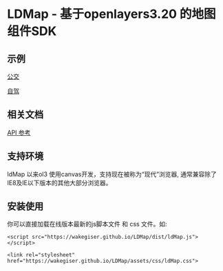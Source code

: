 # LDMap - 基于openlayers3.20 的地图组件SDK


## 示例

  [公交]()

  [自驾]()


## 相关文档
  [API 参考]()
  
## 支持环境
 ldMap 以来ol3 使用canvas开发，支持现在被称为“现代”浏览器, 通常兼容除了IE8及IE以下版本的其他大部分浏览器。
 
## 安装使用

你可以直接加载在线版本最新的js脚本文件 和 css 文件。如:

`<script src="https://wakegiser.github.io/LDMap/dist/ldMap.js"></script>`

`<link rel="stylesheet" href="https://wakegiser.github.io/LDMap/assets/css/ldMap.css">`

